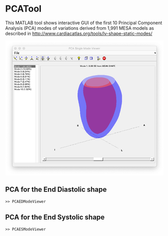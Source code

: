 # PCATool

This MATLAB tool shows interactive GUI of the first 10 Principal Component Analysis (PCA) modes of variations derived from 1,991 MESA models as described in http://www.cardiacatlas.org/tools/lv-shape-static-modes/

![A screenshoot of the PCATool](pcatool.png)

## PCA for the End Diastolic shape

```
>> PCAEDModeViewer
```

## PCA for the End Systolic shape

```
>> PCAESModeViewer
```
